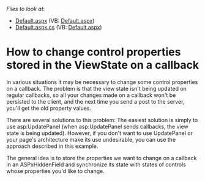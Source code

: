 <!-- default file list -->
*Files to look at*:

* [Default.aspx](./CS/Default.aspx) (VB: [Default.aspx](./VB/Default.aspx))
* [Default.aspx.cs](./CS/Default.aspx.cs) (VB: [Default.aspx](./VB/Default.aspx))
<!-- default file list end -->
# How to change control properties stored in the ViewState on a callback


<p>In various situations it may be necessary to change some control properties on a callback.  The problem is that the view state isn't being updated on regular callbacks, so all your changes made on a callback won't be persisted to the client, and the next time you send a post to the server, you'll get the old property values.</p><p>There are several solutions to this problem: The easiest solution is simply to use asp:UpdatePanel (when asp:UpdatePanel sends callbacks, the view state is being updated). However, if you don't want to use UpdatePanel or your page's architecture make its use undesirable, you can use the approach described in this example.</p><p>The general idea is to store the properties we want to change on a callback in an ASPxHiddenField and synchronize its state with states of controls whose properties you'd like to change.</p>

<br/>


